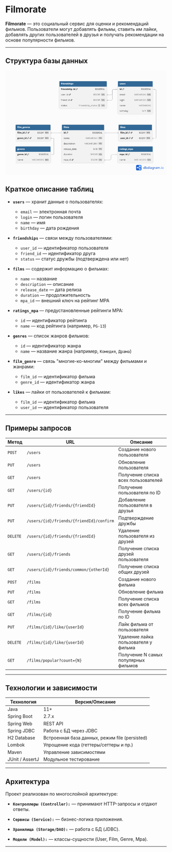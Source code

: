 # Filmorate


**Filmorate** — это социальный сервис для оценки и рекомендаций фильмов. Пользователи могут добавлять фильмы, ставить им лайки, добавлять других пользователей в друзья и получать рекомендации на основе популярности фильмов.

---

##  Структура базы данных
![postgres(2).png](postgres%282%29.png)

## Краткое описание таблиц

- **`users`** — хранит данные о пользователях:
    - `email` — электронная почта
    - `login` — логин пользователя
    - `name` — имя
    - `birthday` — дата рождения

- **`friendships`** — связи между пользователями:
    - `user_id` — идентификатор пользователя
    - `friend_id` — идентификатор друга
    - `status` — статус дружбы (подтверждена или нет)

- **`films`** — содержит информацию о фильмах:
    - `name` — название
    - `description` — описание
    - `release_date` — дата релиза
    - `duration` — продолжительность
    - `mpa_id` — внешний ключ на рейтинг MPA

- **`ratings_mpa`** — предустановленные рейтинги MPA:  
    - `id` — идентификатор рейтинга
    - `name` — код рейтинга (например, `PG-13`)

- **`genres`** — список жанров фильмов:
    - `id` — идентификатор жанра
    - `name` — название жанра (например, `Комедия`, `Драма`)

- **`film_genre`** — связь "многие-ко-многим" между фильмами и жанрами:
    - `film_id` — идентификатор фильма
    - `genre_id` — идентификатор жанра

- **`likes`** — лайки от пользователей к фильмам:
    - `film_id` — идентификатор фильма
    - `user_id` — идентификатор пользователя

---
## Примеры запросов

| Метод   | URL                                               | Описание                                      |
|---------|---------------------------------------------------|-----------------------------------------------|
| `POST`  | `/users`                                          | Создание нового пользователя                  |
| `PUT`   | `/users`                                          | Обновление пользователя                       |
| `GET`   | `/users`                                          | Получение списка всех пользователей           |
| `GET`   | `/users/{id}`                                     | Получение пользователя по ID                  |
| `PUT`   | `/users/{id}/friends/{friendId}`                  | Добавление пользователя в друзья              |
| `PUT`   | `/users/{id}/friends/{friendId}/confirm`      | Подтверждение дружбы                          |
| `DELETE`| `/users/{id}/friends/{friendId}`                  | Удаление пользователя из друзей               |
| `GET`   | `/users/{id}/friends`                             | Получение списка друзей пользователя          |
| `GET`   | `/users/{id}/friends/common/{otherId}`            | Получение списка общих друзей                 |
| `POST`  | `/films`                                          | Создание нового фильма                        |
| `PUT`   | `/films`                                          | Обновление фильма                             |
| `GET`   | `/films`                                          | Получение списка всех фильмов                 |
| `GET`   | `/films/{id}`                                     | Получение фильма по ID                        |
| `PUT`   | `/films/{id}/like/{userId}`                       | Лайк фильма от пользователя                   |
| `DELETE`| `/films/{id}/like/{userId}`                       | Удаление лайка пользователя у фильма          |
| `GET`   | `/films/popular?count={N}`                        | Получение N самых популярных фильмов          |

---
## Технологии и зависимости

| Технология       | Версия/Описание                                  |
|------------------|--------------------------------------------------|
| Java             | 11+                                              |
| Spring Boot      | 2.7.x                                            |
| Spring Web       | REST API                                         |
| Spring JDBC      | Работа с БД через JDBC                           |
| H2 Database      | Встроенная база данных, режим file (persisted)   |
| Lombok           | Упрощение кода (геттеры/сеттеры и пр.)           |
| Maven            | Управление зависимостями                         |
| JUnit / AssertJ  | Модульное тестирование                           |

---

## Архитектура
Проект реализован по многослойной архитектуре:

- **`Контроллеры (Controller):`** — принимают HTTP-запросы и отдают ответы.

- **`Сервисы (Service):`** — бизнес-логика приложения.

- **`Хранилища (Storage/DAO):`** — работа с БД (JDBC).

- **`Модели (Model):`** — классы-сущности (User, Film, Genre, Mpa).

---